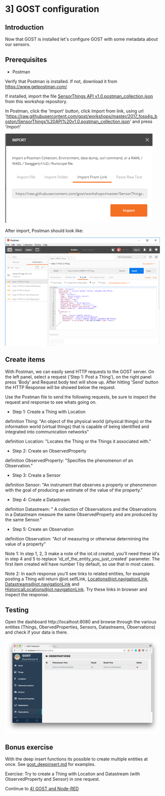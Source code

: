 # 3] GOST configuration

## Introduction

Now that GOST is installed let's configure GOST with some metadata about our sensors.

## Prerequisites

- Postman

Verify that Postman is installed. If not, download it from https://www.getpostman.com/

If installed, import the file <a href="SensorThings API v1.0.postman_collection.json">SensorThings API v1.0.postman_collection.json</a> from this workshop repository.

In Postman, click the 'Import' button, click Import from link, using url 'https://raw.githubusercontent.com/gost/workshops/master/2017_foss4g_boston/SensorThings%20API%20v1.0.postman_collection.json' and press 'Import'

<kbd><img src = "images/postman_import.png"></kbd>

After import, Postman should look like:

<img src = "images/postman.png">

## Create items

With Postman, we can easily send HTTP requests to the GOST server. On the left panel, select a request ('Step 1: Post a Thing'), on the right panel press 'Body' and Request body text will show up. After hitting 'Send' button the HTTP Response will be showed below the request.  

Use the Postman file to send the following requests, be sure to inspect the request and response to see whats going on. 

- Step 1: Create a Thing with Location

definition Thing: "An object of the physical world (physical things) or the information world (virtual things) that is capable of being identified and integrated into communication networks"

definition Location: "Locates the Thing or the Things it associated with."

- Step 2: Create an ObservedProperty

definition ObservedProperty: "Specifies the phenomenon of an Observation."

- Step 3: Create a Sensor

definition Sensor: "An instrument that observes a property or phenomenon with the goal of producing an estimate of the value of the property."

- Step 4: Create a Datastream 

definition Datastream: " A collection of Observations and the Observations in a Datastream measure the same ObservedProperty and are produced by the same Sensor."

- Step 5: Create an Observation

definition Observation: "Act of measuring or otherwise determining the value of a property"

Note 1: In step 1, 2, 3 make a note of the iot.id created, you'll need these id's in step 4 and 5 to replace 'id_of_the_entity_you_just_created' parameter. The first item created will have number 1 by default, so use that in most cases.

Note 2: In each response you'll see links to related entities, for example posting a Thing will return @iot.selfLink, Locations@iot.navigationLink, Datastreams@iot.navigationLink and HistoricalLocations@iot.navigationLink. Try these links in browser and inspect the response.

## Testing

Open the dashboard http://localhost:8080 and browse through the various entities (Things, ObervedProperties, Sensors, Datastreams, Observations) and check if your data is there.

<img src = "images/dashboard.png"/>

## Bonus exercise

With the deep insert functions its possible to create multiple entities at once. See <a href="https://github.com/gost/docs/blob/master/gost_deepinsert.md">gost_deepinsert.md</a> for examples. 

Exercise: Try to create a Thing with Location and Datastream (with ObservedProperty and Sensor) in one request.


Continue to <a href = "4_nodered.md">4) GOST and Node-RED</a>

